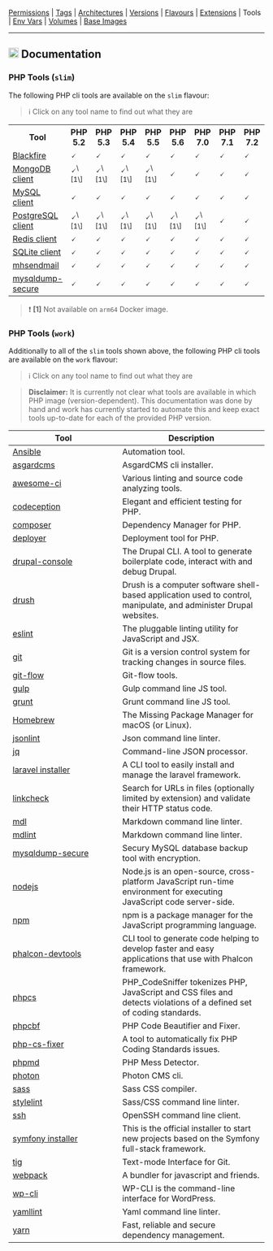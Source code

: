 [Permissions](syncronize-file-permissions.md) |
[Tags](docker-tags.md) |
[Architectures](supported-architectures.md) |
[Versions](php-versions.md) |
[Flavours](flavours.md) |
[Extensions](php-modules.md) |
Tools |
[Env Vars](docker-env-variables.md) |
[Volumes](docker-volumes.md) |
[Base Images](base-images.md)

---

<h2><img name="Documentation" title="Documentation" width="20" src="https://github.com/devilbox/artwork/raw/master/submissions_logo/cytopia/01/png/logo_64_trans.png"> Documentation</h2>


### PHP Tools (`slim`)

The following PHP cli tools are available on the `slim` flavour:

> :information_source: Click on any tool name to find out what they are

<table>
 <tr>
   <th>Tool</th>
   <th>PHP 5.2</th>
   <th>PHP 5.3</th>
   <th>PHP 5.4</th>
   <th>PHP 5.5</th>
   <th>PHP 5.6</th>
   <th>PHP 7.0</th>
   <th>PHP 7.1</th>
   <th>PHP 7.2</th>
   <th>PHP 7.3</th>
   <th>PHP 7.4</th>
   <th>PHP 8.0</th>
   <th>PHP 8.1</th>
   <th>PHP 8.2</th>
 </tr>
 <tr>
  <td><a target="_blank" href="https://blackfire.io/docs/introduction">Blackfire</a></td>
  <td class="tool_slim_blackfire_5.2">🗸</td>
  <td class="tool_slim_blackfire_5.3">🗸</td>
  <td class="tool_slim_blackfire_5.4">🗸</td>
  <td class="tool_slim_blackfire_5.5">🗸</td>
  <td class="tool_slim_blackfire_5.6">🗸</td>
  <td class="tool_slim_blackfire_7.0">🗸</td>
  <td class="tool_slim_blackfire_7.1">🗸</td>
  <td class="tool_slim_blackfire_7.2">🗸</td>
  <td class="tool_slim_blackfire_7.3">🗸</td>
  <td class="tool_slim_blackfire_7.4">🗸</td>
  <td class="tool_slim_blackfire_8.0">🗸</td>
  <td class="tool_slim_blackfire_8.1">🗸</td>
  <td class="tool_slim_blackfire_8.2">🗸</td>
 </tr>
 <tr>
  <td><a target="_blank" href="https://www.mongodb.com/docs/v4.4/mongo/">MongoDB client</a></td>
  <td class="tool_slim_mongo_5.2">🗸<sup>\[1\]</sup></td>
  <td class="tool_slim_mongo_5.3">🗸<sup>\[1\]</sup></td>
  <td class="tool_slim_mongo_5.4">🗸<sup>\[1\]</sup></td>
  <td class="tool_slim_mongo_5.5">🗸<sup>\[1\]</sup></td>
  <td class="tool_slim_mongo_5.6">🗸</td>
  <td class="tool_slim_mongo_7.0">🗸</td>
  <td class="tool_slim_mongo_7.1">🗸</td>
  <td class="tool_slim_mongo_7.2">🗸</td>
  <td class="tool_slim_mongo_7.3">🗸</td>
  <td class="tool_slim_mongo_7.4">🗸</td>
  <td class="tool_slim_mongo_8.0">🗸</td>
  <td class="tool_slim_mongo_8.1">🗸</td>
  <td class="tool_slim_mongo_8.2">🗸</td>
 </tr>
 <tr>
  <td><a target="_blank" href="https://dev.mysql.com/doc/refman/8.0/en/mysql.html">MySQL client</a></td>
  <td class="tool_slim_mysql_5.2">🗸</td>
  <td class="tool_slim_mysql_5.3">🗸</td>
  <td class="tool_slim_mysql_5.4">🗸</td>
  <td class="tool_slim_mysql_5.5">🗸</td>
  <td class="tool_slim_mysql_5.6">🗸</td>
  <td class="tool_slim_mysql_7.0">🗸</td>
  <td class="tool_slim_mysql_7.1">🗸</td>
  <td class="tool_slim_mysql_7.2">🗸</td>
  <td class="tool_slim_mysql_7.3">🗸</td>
  <td class="tool_slim_mysql_7.4">🗸</td>
  <td class="tool_slim_mysql_8.0">🗸</td>
  <td class="tool_slim_mysql_8.1">🗸</td>
  <td class="tool_slim_mysql_8.2">🗸</td>
 </tr>
 <tr>
  <td><a target="_blank" href="https://www.postgresql.org/docs/current/reference-client.html">PostgreSQL client</a></td>
  <td class="tool_slim_pgsql_5.2">🗸<sup>\[1\]</sup></td>
  <td class="tool_slim_pgsql_5.3">🗸<sup>\[1\]</sup></td>
  <td class="tool_slim_pgsql_5.4">🗸<sup>\[1\]</sup></td>
  <td class="tool_slim_pgsql_5.5">🗸<sup>\[1\]</sup></td>
  <td class="tool_slim_pgsql_5.6">🗸<sup>\[1\]</sup></td>
  <td class="tool_slim_pgsql_7.0">🗸<sup>\[1\]</sup></td>
  <td class="tool_slim_pgsql_7.1">🗸</td>
  <td class="tool_slim_pgsql_7.2">🗸</td>
  <td class="tool_slim_pgsql_7.3">🗸</td>
  <td class="tool_slim_pgsql_7.4">🗸</td>
  <td class="tool_slim_pgsql_8.0">🗸</td>
  <td class="tool_slim_pgsql_8.1">🗸</td>
  <td class="tool_slim_pgsql_8.2">🗸</td>
 </tr>
 <tr>
  <td><a target="_blank" href="https://redis.io/docs/manual/cli/">Redis client</a></td>
  <td class="tool_slim_redis_5.2">🗸</td>
  <td class="tool_slim_redis_5.3">🗸</td>
  <td class="tool_slim_redis_5.4">🗸</td>
  <td class="tool_slim_redis_5.5">🗸</td>
  <td class="tool_slim_redis_5.6">🗸</td>
  <td class="tool_slim_redis_7.0">🗸</td>
  <td class="tool_slim_redis_7.1">🗸</td>
  <td class="tool_slim_redis_7.2">🗸</td>
  <td class="tool_slim_redis_7.3">🗸</td>
  <td class="tool_slim_redis_7.4">🗸</td>
  <td class="tool_slim_redis_8.0">🗸</td>
  <td class="tool_slim_redis_8.1">🗸</td>
  <td class="tool_slim_redis_8.2">🗸</td>
 </tr>
 <tr>
  <td><a target="_blank" href="https://www.sqlite.org/cli.html">SQLite client</a></td>
  <td class="tool_slim_sqlite_5.2">🗸</td>
  <td class="tool_slim_sqlite_5.3">🗸</td>
  <td class="tool_slim_sqlite_5.4">🗸</td>
  <td class="tool_slim_sqlite_5.5">🗸</td>
  <td class="tool_slim_sqlite_5.6">🗸</td>
  <td class="tool_slim_sqlite_7.0">🗸</td>
  <td class="tool_slim_sqlite_7.1">🗸</td>
  <td class="tool_slim_sqlite_7.2">🗸</td>
  <td class="tool_slim_sqlite_7.3">🗸</td>
  <td class="tool_slim_sqlite_7.4">🗸</td>
  <td class="tool_slim_sqlite_8.0">🗸</td>
  <td class="tool_slim_sqlite_8.1">🗸</td>
  <td class="tool_slim_sqlite_8.2">🗸</td>
 </tr>
 <tr>
  <td><a target="_blank" href="https://github.com/devilbox/mhsendmail/">mhsendmail</a></td>
  <td class="tool_slim_mhsendmail_5.2">🗸</td>
  <td class="tool_slim_mhsendmail_5.3">🗸</td>
  <td class="tool_slim_mhsendmail_5.4">🗸</td>
  <td class="tool_slim_mhsendmail_5.5">🗸</td>
  <td class="tool_slim_mhsendmail_5.6">🗸</td>
  <td class="tool_slim_mhsendmail_7.0">🗸</td>
  <td class="tool_slim_mhsendmail_7.1">🗸</td>
  <td class="tool_slim_mhsendmail_7.2">🗸</td>
  <td class="tool_slim_mhsendmail_7.3">🗸</td>
  <td class="tool_slim_mhsendmail_7.4">🗸</td>
  <td class="tool_slim_mhsendmail_8.0">🗸</td>
  <td class="tool_slim_mhsendmail_8.1">🗸</td>
  <td class="tool_slim_mhsendmail_8.2">🗸</td>
 </tr>
 <tr>
  <td><a target="_blank" href="https://mysqldump-secure.org/">mysqldump-secure</a></td>
  <td class="tool_slim_mysqldump_secure_5.2">🗸</td>
  <td class="tool_slim_mysqldump_secure_5.3">🗸</td>
  <td class="tool_slim_mysqldump_secure_5.4">🗸</td>
  <td class="tool_slim_mysqldump_secure_5.5">🗸</td>
  <td class="tool_slim_mysqldump_secure_5.6">🗸</td>
  <td class="tool_slim_mysqldump_secure_7.0">🗸</td>
  <td class="tool_slim_mysqldump_secure_7.1">🗸</td>
  <td class="tool_slim_mysqldump_secure_7.2">🗸</td>
  <td class="tool_slim_mysqldump_secure_7.3">🗸</td>
  <td class="tool_slim_mysqldump_secure_7.4">🗸</td>
  <td class="tool_slim_mysqldump_secure_8.0">🗸</td>
  <td class="tool_slim_mysqldump_secure_8.1">🗸</td>
  <td class="tool_slim_mysqldump_secure_8.2">🗸</td>
 </tr>
</table>

> :exclamation: **\[1\]** Not available on `arm64` Docker image.



### PHP Tools (`work`)

Additionally to all of the `slim` tools shown above, the following PHP cli tools are available on the `work` flavour:

> :information_source: Click on any tool name to find out what they are

> **Disclaimer:** It is currently not clear what tools are available in which PHP image (version-dependent). This documentation was done by hand and work has currently started to automate this and keep exact tools up-to-date for each of the provided PHP version.

<table>
 <thead>
  <tr>
   <th width="200">Tool</th>
   <th>Description</th>
  </tr>
 </thead>
  <tr>
   <td><a href="https://www.ansible.com/">Ansible</a></td>
   <td>Automation tool.</td>
  </tr>
  <tr>
   <td><a href="https://asgardcms.com/install">asgardcms</a></td>
   <td>AsgardCMS cli installer.</td>
  </tr>
  <tr>
   <td><a href="https://github.com/cytopia/awesome-ci">awesome-ci</a></td>
   <td>Various linting and source code analyzing tools.</td>
  </tr>
  <tr>
   <td><a href="https://codeception.com/">codeception</a></td>
   <td>Elegant and efficient testing for PHP.</td>
  </tr>
  <tr>
   <td><a href="https://getcomposer.org">composer</a></td>
   <td>Dependency Manager for PHP.</td>
  </tr>
  <tr>
   <td><a href="https://deployer.org/">deployer</a></td>
   <td>Deployment tool for PHP.</td>
  </tr>
  <tr>
   <td><a href="https://drupalconsole.com">drupal-console</a></td>
   <td>The Drupal CLI. A tool to generate boilerplate code, interact with and debug Drupal.</td>
  </tr>
  <tr>
   <td><a href="http://www.drush.org">drush</a></td>
   <td>Drush is a computer software shell-based application used to control, manipulate, and administer Drupal websites.</td>
  </tr>
  <tr>
   <td><a href="https://eslint.org">eslint</a></td>
   <td>The pluggable linting utility for JavaScript and JSX.</td>
  </tr>
  <tr>
   <td><a href="https://git-scm.com">git</a></td>
   <td>Git is a version control system for tracking changes in source files.</td>
  </tr>
  <tr>
   <td><a href="https://github.com/nvie/gitflow">git-flow</a></td>
   <td>Git-flow tools.</td>
  </tr>
  <tr>
   <td><a href="https://gulpjs.com/">gulp</a></td>
   <td>Gulp command line JS tool.</td>
  </tr>
  <tr>
   <td><a href="https://gruntjs.com/">grunt</a></td>
   <td>Grunt command line JS tool.</td>
  </tr>
  <tr>
   <td><a href="https://brew.sh/">Homebrew</a></td>
   <td>The Missing Package Manager for macOS (or Linux).</td>
  </tr>
  <tr>
   <td><a href="https://github.com/zaach/jsonlint">jsonlint</a></td>
   <td>Json command line linter.</td>
  </tr>
  <tr>
   <td><a href="https://stedolan.github.io/jq/">jq</a></td>
   <td>Command-line JSON processor.</td>
  </tr>
  <tr>
   <td><a href="https://github.com/laravel/installer">laravel installer</a></td>
   <td>A CLI tool to easily install and manage the laravel framework.</td>
  </tr>
  <tr>
   <td><a href="https://github.com/cytopia/linkcheck">linkcheck</a></td>
   <td>Search for URLs in files (optionally limited by extension) and validate their HTTP status code.</td>
  </tr>
  <tr>
   <td><a href="https://github.com/markdownlint/markdownlint">mdl</a></td>
   <td>Markdown command line linter.</td>
  </tr>
  <tr>
   <td><a href="https://github.com/ChrisWren/mdlint">mdlint</a></td>
   <td>Markdown command line linter.</td>
  </tr>
  <tr>
   <td><a href="https://mysqldump-secure.org">mysqldump-secure</a></td>
   <td>Secury MySQL database backup tool with encryption.</td>
  </tr>
  <tr>
   <td><a href="https://nodejs.org">nodejs</a></td>
   <td>Node.js is an open-source, cross-platform JavaScript run-time environment for executing JavaScript code server-side.</td>
  </tr>
  <tr>
   <td><a href="https://www.npmjs.com">npm</a></td>
   <td>npm is a package manager for the JavaScript programming language.</td>
  </tr>
  <tr>
   <td><a href="https://github.com/phalcon/phalcon-devtools">phalcon-devtools</a></td>
   <td>CLI tool to generate code helping to develop faster and easy applications that use with Phalcon framework.</td>
  </tr>
  <tr>
   <td><a href="https://github.com/squizlabs/PHP_CodeSniffer">phpcs</a></td>
   <td>PHP_CodeSniffer tokenizes PHP, JavaScript and CSS files and detects violations of a defined set of coding standards.</td>
  </tr>
  <tr>
   <td><a href="https://github.com/squizlabs/PHP_CodeSniffer">phpcbf</a></td>
   <td>PHP Code Beautifier and Fixer.</td>
  </tr>
  <tr>
   <td><a href="https://github.com/FriendsOfPHP/PHP-CS-Fixer">php-cs-fixer</a></td>
   <td>A tool to automatically fix PHP Coding Standards issues.</td>
  </tr>
  <tr>
   <td><a href="https://phpmd.org">phpmd</a></td>
   <td>PHP Mess Detector.</td>
  </tr>
  <tr>
   <td><a href="https://photoncms.com/resources/installing">photon</a></td>
   <td>Photon CMS cli.</td>
  </tr>
  <tr>
   <td><a href="http://sass-lang.com/">sass</a></td>
   <td>Sass CSS compiler.</td>
  </tr>
  <tr>
   <td><a href="https://github.com/stylelint/stylelint">stylelint</a></td>
   <td>Sass/CSS command line linter.</td>
  </tr>
  <tr>
   <td><a href="https://www.openssh.com/">ssh</a></td>
   <td>OpenSSH command line client.</td>
  </tr>
  <tr>
   <td><a href="https://github.com/symfony/symfony-installer">symfony installer</a></td>
   <td>This is the official installer to start new projects based on the Symfony full-stack framework.</td>
  </tr>
  <tr>
   <td><a href="https://github.com/jonas/tig">tig</a></td>
   <td>Text-mode Interface for Git.</td>
  </tr>
  <tr>
   <td><a href="https://github.com/webpack/webpack">webpack</a></td>
   <td>A bundler for javascript and friends.</td>
  </tr>
  <tr>
   <td><a href="https://wp-cli.org">wp-cli</a></td>
   <td>WP-CLI is the command-line interface for WordPress.</td>
  </tr>
  <tr>
   <td><a href="https://github.com/adrienverge/yamllint">yamllint</a></td>
   <td>Yaml command line linter.</td>
  </tr>
  <tr>
   <td><a href="https://yarnpkg.com/en">yarn</a></td>
   <td>Fast, reliable and secure dependency management.</td>
  </tr>
 <tbody>
 </tbody>
</table>
